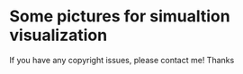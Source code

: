 # Some pictures for simualtion visualization

If you have any copyright issues, please contact me! Thanks
